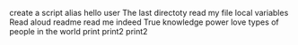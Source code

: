 create a script alias
hello user
The last directoty
read my file
local variables
Read aloud
readme
read me
indeed True knowledge
power
love
types of people in the world
print
print2
print2
